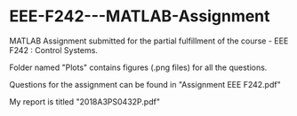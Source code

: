 # EEE-F242---MATLAB-Assignment
MATLAB Assignment submitted for the partial fulfillment of the course - EEE F242 : Control Systems.


Folder named "Plots" contains figures (.png files) for all the questions. 


Questions for the assignment can be found in "Assignment EEE F242.pdf"


My report is titled "2018A3PS0432P.pdf"
